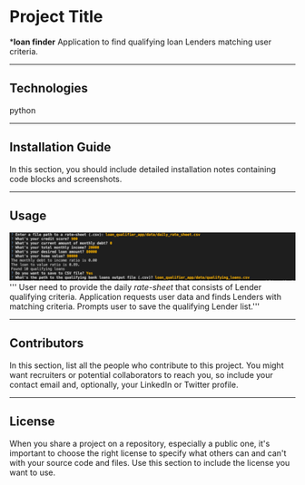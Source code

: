 # Project Title

***loan finder** Application to find qualifying loan Lenders matching user criteria.

---

## Technologies

python

---

## Installation Guide

In this section, you should include detailed installation notes containing code blocks and screenshots.

---

## Usage
![ScreenShot](/data/ScreenShot.png)
'''
User need to provide the daily *rate-sheet* that consists of Lender qualifying criteria.
Application requests user data and finds Lenders with matching criteria.
Prompts user to save the qualifying Lender list.'''

---

## Contributors

In this section, list all the people who contribute to this project. You might want recruiters or potential collaborators to reach you, so include your contact email and, optionally, your LinkedIn or Twitter profile.

---

## License

When you share a project on a repository, especially a public one, it's important to choose the right license to specify what others can and can't with your source code and files. Use this section to include the license you want to use.

